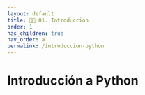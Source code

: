 ```yaml
---
layout: default
title: 🕺🏻 01. Introducción
order: 1
has_children: true
nav_order: a
permalink: /introduccion-python
---
```


# Introducción a Python

